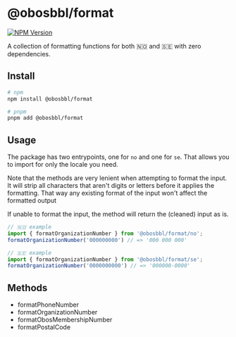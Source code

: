 # @obosbbl/format

[![NPM Version](https://img.shields.io/npm/v/%40obosbbl%2Fformat)](https://www.npmjs.com/package/@obosbbl/format)


A collection of formatting functions for both 🇳🇴 and 🇸🇪 with zero dependencies.

## Install

```sh
# npm
npm install @obosbbl/format

# pnpm
pnpm add @obosbbl/format
```

## Usage

The package has two entrypoints, one for `no` and one for `se`. That allows you to import for only the locale you need.

Note that the methods are very lenient when attempting to format the input. It will strip all characters that aren't digits or letters before it applies the formatting.
That way any existing format of the input won't affect the formatted output

If unable to format the input, the method will return the (cleaned) input as is.

```js
// 🇳🇴 example
import { formatOrganizationNumber } from '@obosbbl/format/no';
formatOrganizationNumber('000000000') // => '000 000 000'

// 🇸🇪 example
import { formatOrganizationNumber } from '@obosbbl/format/se';
formatOrganizationNumber('0000000000') // => '000000-0000'
```

## Methods

* formatPhoneNumber
* formatOrganizationNumber
* formatObosMembershipNumber
* formatPostalCode
